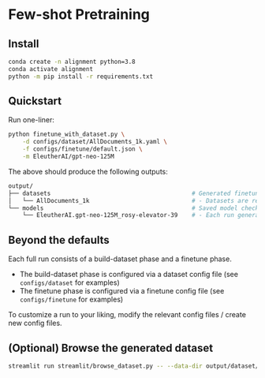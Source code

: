 # Few-shot Pretraining

## Install
```bash
conda create -n alignment python=3.8
conda activate alignment
python -m pip install -r requirements.txt
```

## Quickstart

Run one-liner:
```bash
python finetune_with_dataset.py \
	-d configs/dataset/AllDocuments_1k.yaml \
	-f configs/finetune/default.json \
	-m EleutherAI/gpt-neo-125M
```

The above should produce the following outputs:
```bash
output/
├── datasets                                        # Generated finetuning datasets
│   └── AllDocuments_1k                             # - Datasets are reusable and identified by `unique_name`
└── models                                          # Saved model checkpoints and logs
    └── EleutherAI.gpt-neo-125M_rosy-elevator-39    # - Each run generates a new model folder
```

## Beyond the defaults

Each full run consists of a build-dataset phase and a finetune phase.
- The build-dataset phase is configured via a dataset config file (see `configs/dataset` for examples)
- The finetune phase is configured via a finetune config file (see `configs/finetune` for examples)

To customize a run to your liking, modify the relevant config files / create new config files.

## (Optional) Browse the generated dataset
```bash
streamlit run streamlit/browse_dataset.py -- --data-dir output/dataset/AllDocuments_1k
```